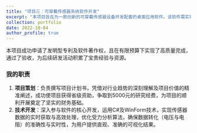 ```yaml
---
title: "项目三：可穿戴传感器系统软件开发"
excerpt: "本项目旨在为一款创新的可穿戴传感器设备开发配套的桌面应用软件。该软件需实现设备管理、数据采集与可视化、用户交互及数据导出等核心功能，以满足科研和健康监测领域的应用需求。"
collection: portfolio
date: 2022-10-04
author_profile: true
---
```


本项目成功申请了发明型专利及软件著作权，且在有限预算下实现了高质量完成，通过了验收，为后续研发活动积累了宝贵经验与资源。

### 我的职责
1.	**项目策划**：负责撰写项目计划书，凭借对行业趋势的深刻理解及项目价值的精准阐述，成功使项目获得省级资助，争取到5000元的研究经费，为项目的顺利开展奠定了坚实的财务基础。
2.	**技术开发**：深入参与软件的核心开发，运用C#及WinForm技术，实现传感器数据的实时获取与高效处理，优化受力分析算法，确保数据转化（电压与电阻）的准确性与实时性，为用户提供直观、准确的可视化结果。 